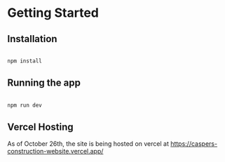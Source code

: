 # Getting Started 

## Installation

```bash

npm install

```


## Running the app

```bash

npm run dev

```

## Vercel Hosting

As of October 26th, the site is being hosted on vercel at https://caspers-construction-website.vercel.app/
